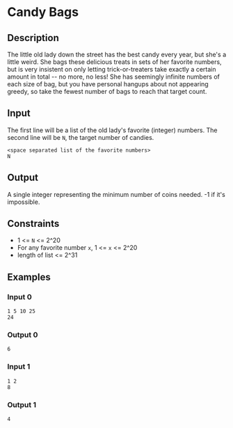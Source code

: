 # Candy Bags

## Description
The little old lady down the street has the best candy every year, but she's a little weird. She bags these delicious treats in sets of her favorite numbers, but is very insistent on only letting trick-or-treaters take exactly a certain amount in total -- no more, no less! She has seemingly infinite numbers of each size of bag, but you have personal hangups about not appearing greedy, so take the fewest number of bags to reach that target count.

## Input
The first line will be a list of the old lady's favorite (integer) numbers. The second line will be `N`, the target number of candies.
```
<space separated list of the favorite numbers>
N
```

## Output
A single integer representing the minimum number of coins needed. -1 if it's impossible.

## Constraints
* 1 <= `N` <= 2^20
* For any favorite number `x`, 1 <= `x` <= 2^20
* length of list <= 2^31

## Examples

### Input 0
```
1 5 10 25
24
```

### Output 0
```
6
```

### Input 1
```
1 2
8
```

### Output 1
```
4
```